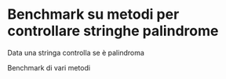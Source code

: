 # Benchmark su metodi per controllare stringhe palindrome
Data una stringa controlla se è palindroma

Benchmark di vari metodi

